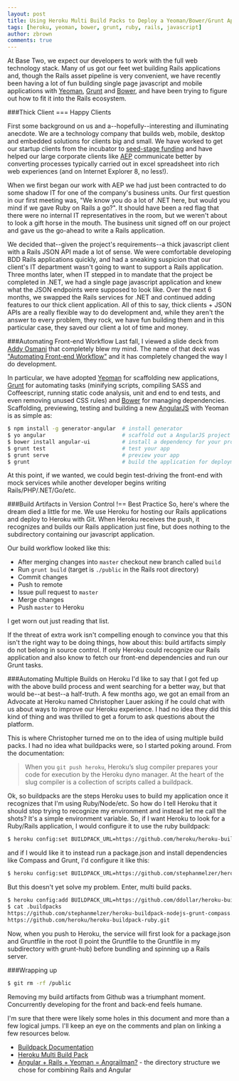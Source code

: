 ```yaml
---
layout: post
title: Using Heroku Multi Build Packs to Deploy a Yeoman/Bower/Grunt Application on Rails
tags: [heroku, yeoman, bower, grunt, ruby, rails, javascript]
author: zbrown
comments: true
---
```


At Base Two, we expect our developers to work with the full web technology stack. Many of us got our feet wet building Rails applications and, though the Rails asset pipeline is very convenient, we have recently been having a lot of fun building single page javascript and mobile applications with [Yeoman](http://yeoman.io/), [Grunt](http://gruntjs.com/) and [Bower](http://www.bower.io), and have been trying to figure out how to fit it into the Rails ecosystem. 

<!-- #REST#BEGIN -->

###Thick Client === Happy Clients

First some background on us and a--hopefully--interesting and illuminating anecdote. We are a technology company that builds web, mobile, desktop and embedded solutions for clients big and small. We have worked to get our startup clients from the incubator to [seed-stage funding](http://techcrunch.com/2014/01/29/cincinnati-startup-sqrl-raises-550k-and-launches-document-reminder-service/) and have helped our large corporate clients like [AEP](http://www.aep.com) communicate better by converting processes typically carried out in excel spreadsheet into rich web experiences (and on Internet Explorer 8, no less!). 

When we first began our work with AEP we had just been contracted to do some shadow IT for one of the company's business units. Our first question in our first meeting was, "We know you do a lot of .NET here, but would you mind if we gave Ruby on Rails a go?". It should have been a red flag that there were no internal IT representatives in the room, but we weren't about to look a gift horse in the mouth. The business unit signed off on our project and gave us the go-ahead to write a Rails application. 

We decided that--given the project's requirements--a thick javascript client with a Rails JSON API made a lot of sense. We were comfortable developing BDD Rails applications quickly, and had a sneaking suspicion that our client's IT department wasn't going to want to support a Rails application. Three months later, when IT stepped in to mandate that the project be completed in .NET, we had a single page javascript application and knew what the JSON endpoints were supposed to look like. Over the next 6 months, we swapped the Rails services for .NET and continued adding features to our thick client application. All of this to say, thick clients + JSON APIs are a really flexible way to do development and, while they aren't the answer to every problem, they rock, we have fun building them and in this particular case, they saved our client a lot of time and money.

###Automating Front-end Workflow
Last fall, I viewed a slide deck from [Addy Osmani](http://) that completely blew my mind. The name of that deck was ["Automating Front-end Workflow"](https://speakerdeck.com/addyosmani/automating-front-end-workflow) and it has completely changed the way I do development. 

In particular, we have adopted [Yeoman](http://yeoman.io/) for scaffolding new applications, [Grunt](http://gruntjs.com/) for automating tasks (minifying scripts, compiling SASS and Coffeescript, running static code analysis, unit and end to end tests, and even removing unused CSS rules) and [Bower](http://www.bower.io) for managing dependencies. Scaffolding, previewing, testing and building a new [AngularJS](http://angularjs.org/) with Yeoman is as simple as: 

```sh
$ npm install -g generator-angular  # install generator
$ yo angular                        # scaffold out a AngularJS project
$ bower install angular-ui          # install a dependency for your project from Bower
$ grunt test                        # test your app
$ grunt serve                       # preview your app
$ grunt                             # build the application for deployment
```
At this point, if we wanted, we could begin test-driving the front-end with mock services while another developer begins writing Rails/PHP/.NET/Go/etc.   

###Build Artifacts in Version Control !== Best Practice
So, here's where the dream died a little for me. We use Heroku for hosting our Rails applications and deploy to Heroku with Git. When Heroku receives the push, it recognizes and builds our Rails application just fine, but does nothing to the subdirectory containing our javascript application. 

Our build workflow looked like this: 
* After merging changes into `master` checkout new branch called `build`
* Run `grunt build` (target is `./public` in the Rails root directory) 
* Commit changes
* Push to remote
* Issue pull request to `master`
* Merge changes
* Push `master` to Heroku

I get worn out just reading that list. 

If the threat of extra work isn't compelling enough to convince you that this isn't the right way to be doing things, how about this: build artifacts simply do not belong in source control. If only Heroku could recognize our Rails application and also know to fetch our front-end dependencies and run our Grunt tasks.  

###Automating Multiple Builds on Heroku 
I'd like to say that I got fed up with the above build process and went searching for a better way, but that would be--at best--a half-truth. A few months ago, we got an email from an Advocate at Heroku named Christopher Lauer asking if he could chat with us about ways to improve our Heroku experience. I had no idea they did this kind of thing and was thrilled to get a forum to ask questions about the platform. 

This is where Christopher turned me on to the idea of using multiple build packs. I had no idea what buildpacks were, so I started poking around. From the documentation: 

>When you `git push heroku`, Heroku’s slug compiler prepares your code for execution by the Heroku dyno manager. At the heart of the slug compiler is a collection of scripts called a buildpack.

Ok, so buildpacks are the steps Heroku uses to build my application once it recognizes that I'm using Ruby/Node/etc. So how do I tell Heroku that it should stop trying to recognize my environment and instead let me call the shots? It's a simple environment variable. So, if I want Heroku to look for a Ruby/Rails application, I would configure it to use the ruby buildpack: 

```sh
$ heroku config:set BUILDPACK_URL=https://github.com/heroku/heroku-buildpack-ruby
```
and if I would like it to instead run a package.json and install dependencies like Compass and Grunt, I'd configure it like this: 

```sh
$ heroku config:set BUILDPACK_URL=https://github.com/stephanmelzer/heroku-buildpack-nodejs-grunt-compass.git
```
But this doesn't yet solve my problem. Enter, multi build packs. 
```sh
$ heroku config:add BUILDPACK_URL=https://github.com/ddollar/heroku-buildpack-multi.git
$ cat .buildpacks 
https://github.com/stephanmelzer/heroku-buildpack-nodejs-grunt-compass.git 
https://github.com/heroku/heroku-buildpack-ruby.git
```
Now, when you push to Heroku, the service will first look for a package.json and Gruntfile in the root (I point the Gruntfile to the Gruntfile in my subdirectory with grunt-hub) before bundling and spinning up a Rails server. 

###Wrapping up
```sh 
$ git rm -rf /public
```
Removing my build artifacts from Github was a triumphant moment. Concurrently developing for the front and back-end feels humane. 

I'm sure that there were likely some holes in this document and more than a few logical jumps. I'll keep an eye on the comments and plan on linking a few resources below. 

* [Buildpack Documentation](https://devcenter.heroku.com/articles/buildpacks) 
* [Heroku Multi Build Pack](https://github.com/ddollar/heroku-buildpack-multi) 
* [Angular + Rails + Yeoman = Angrailman?](http://jeff.konowit.ch/posts/yeoman-rails-angular/) - the directory structure we chose for combining Rails and Angular 
 
